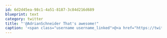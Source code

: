 ```yaml
---
id: 6d2d45ea-98c1-4a51-8187-3c84d216d689
blueprint: text
category: twitter
title: "'@AdrianSchneider That's awesome!"
caption: '<span class="username username_linked">@<a href="https://twitter.com/AdrianSchneider" title="Adrian Schneider">AdrianSchneider</a></span> That''s awesome!'
---
```

